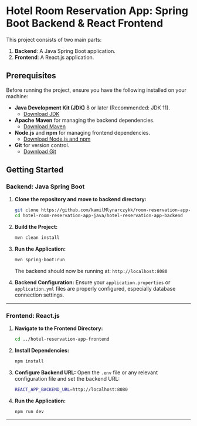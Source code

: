 # Hotel Room Reservation App: Spring Boot Backend & React Frontend

This project consists of two main parts:
1. **Backend**: A Java Spring Boot application.
2. **Frontend**: A React.js application.

## Prerequisites

Before running the project, ensure you have the following installed on your machine:

- **Java Development Kit (JDK)** 8 or later (Recommended: JDK 11).
  - [Download JDK](https://www.oracle.com/java/technologies/javase-jdk11-downloads.html)
- **Apache Maven** for managing the backend dependencies.
  - [Download Maven](https://maven.apache.org/install.html)
- **Node.js** and **npm** for managing frontend dependencies.
  - [Download Node.js and npm](https://nodejs.org/en/download/)
- **Git** for version control.
  - [Download Git](https://git-scm.com/downloads)

## Getting Started

### Backend: Java Spring Boot

1. **Clone the repository and move to backend directory:**
    ```bash
    git clone https://github.com/kamilMlynarczykk/room-reservation-app-Springboot-React.git
    cd hotel-room-reservation-app-java/hotel-reservation-app-backend
    ```

2. **Build the Project:**
    ```bash
    mvn clean install
    ```

3. **Run the Application:**
    ```bash
    mvn spring-boot:run
    ```

    The backend should now be running at: `http://localhost:8080`

4. **Backend Configuration:**
    Ensure your `application.properties` or `application.yml` files are properly configured, especially database connection settings.

---

### Frontend: React.js

1. **Navigate to the Frontend Directory:**
    ```bash
    cd ../hotel-reservation-app-frontend
    ```

2. **Install Dependencies:**
    ```bash
    npm install
    ```

3. **Configure Backend URL:**
    Open the `.env` file or any relevant configuration file and set the backend URL:
    ```bash
    REACT_APP_BACKEND_URL=http://localhost:8080
    ```

4. **Run the Application:**
    ```bash
    npm run dev

---

